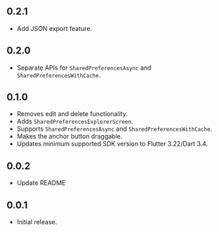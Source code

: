 ## 0.2.1

* Add JSON export feature.

## 0.2.0

* Separate APIs for `SharedPreferencesAsync` and `SharedPreferencesWithCache`.

## 0.1.0

* Removes edit and delete functionality.
* Adds `SharedPreferencesExplorerScreen`.
* Supports `SharedPreferencesAsync` and `SharedPreferencesWithCache`.
* Makes the anchor button draggable.
* Updates minimum supported SDK version to Flutter 3.22/Dart 3.4.

## 0.0.2

* Update README

## 0.0.1

* Initial release.

